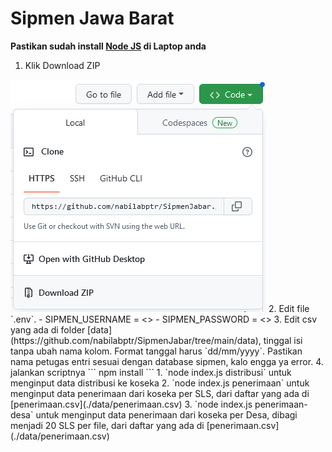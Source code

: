 # Sipmen Jawa Barat

**Pastikan sudah install [Node JS](https://nodejs.org/en/download/) di Laptop anda**

1. Klik Download ZIP
<img src="downloadZIP_Screenshot.png" alt="Alt text" title="">
2. Edit file `.env`.
  - SIPMEN_USERNAME = <<isikan email>>
  - SIPMEN_PASSWORD = <<isikan password>>
3. Edit csv yang ada di folder [data](https://github.com/nabilabptr/SipmenJabar/tree/main/data), tinggal isi tanpa ubah nama kolom. Format tanggal harus `dd/mm/yyyy`. Pastikan nama petugas entri sesuai dengan database sipmen, kalo engga ya error.
4. jalankan scriptnya
```
npm install
```
   1. `node index.js distribusi` untuk menginput data distribusi ke koseka
   2. `node index.js penerimaan` untuk menginput data penerimaan dari koseka per SLS, dari daftar yang ada di [penerimaan.csv](./data/penerimaan.csv)
   3. `node index.js penerimaan-desa` untuk menginput data penerimaan dari koseka per Desa, dibagi menjadi 20 SLS per file, dari daftar yang ada di [penerimaan.csv](./data/penerimaan.csv)
